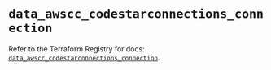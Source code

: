 # `data_awscc_codestarconnections_connection`

Refer to the Terraform Registry for docs: [`data_awscc_codestarconnections_connection`](https://registry.terraform.io/providers/hashicorp/awscc/0.70.0/docs/data-sources/codestarconnections_connection).
